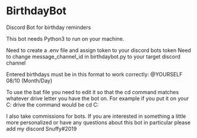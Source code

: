 # BirthdayBot
Discord Bot for birthday reminders

This bot needs Python3 to run on your machine.

Need to create a .env file and assign token to your discord bots token
Need to change message_channel_id in birthdaybot.py to your target discord channel

Entered birthdays must be in this format to work correctly: @YOURSELF 08/10 (Month/Day)

To use the bat file you need to edit it so that the cd command matches whatever drive letter you have the bot on. For example if you put it on your C: drive the command would be cd C:

I also take commissions for bots. If you are interested in something a little more personalized or have any questions about this bot in particular please add my discord Snuffy#2019
